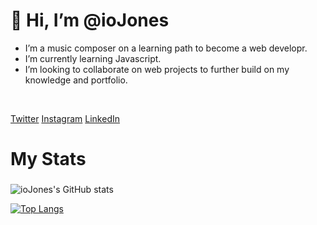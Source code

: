 # 👋 Hi, I’m @ioJones 


- I’m a music composer on a learning path to become a web developr.
- I’m currently learning Javascript.
- I’m looking to collaborate on web projects to further build on my knowledge and portfolio.

</br>

[Twitter](https://twitter.com/grayxjones)
[Instagram](https://instagram.com/grayxjones)
[LinkedIn](https://linkedin.com/in/grayxjones)



# My Stats

###

![ioJones's GitHub stats](https://github-readme-stats.vercel.app/api?username=iojones&show_icons=true&theme=transparent)

[![Top Langs](https://github-readme-stats.vercel.app/api/top-langs/?username=iojones&layout=compact&theme=transparent)](https://github.com/iojones/github-readme-stats)













<!---
ioJones/ioJones is a ✨ special ✨ repository because its `README.md` (this file) appears on your GitHub profile.
You can click the Preview link to take a look at your changes.
--->
